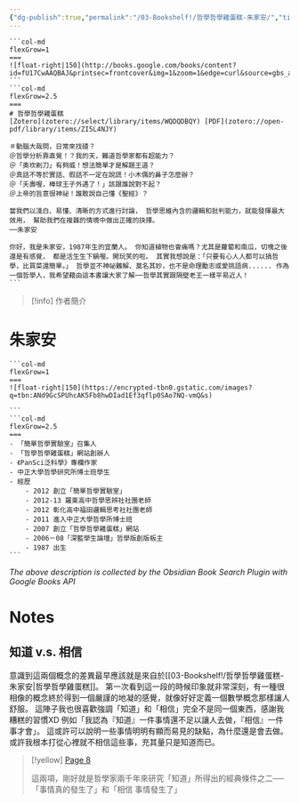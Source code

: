 ```yaml
---
{"dg-publish":true,"permalink":"/03-Bookshelf!/哲學哲學雞蛋糕-朱家安/","title":"哲學哲學雞蛋糕","noteIcon":"1","created":"2024-09-10T16:52:03.000+08:00","updated":"2024-09-11T00:59:25.000+08:00"}
---
```



````col
```col-md
flexGrow=1
===
![float-right|150](http://books.google.com/books/content?id=fU17CwAAQBAJ&printsec=frontcover&img=1&zoom=1&edge=curl&source=gbs_api)
```
```col-md
flexGrow=2.5
===
# 哲學哲學雞蛋糕
[Zotero](zotero://select/library/items/WQDQDBQY) [PDF](zotero://open-pdf/library/items/ZI5L4NJY)

＃動腦大哉問，日常來找碴？ 
＠哲學分析靠直覺！？我的天，難道哲學家都有超能力？ 
＠「奧坎剃刀」有夠威！想法簡單才是解題王道？ 
＠真話不等於實話、假話不一定在說謊！小木偶的鼻子怎麼辦？ 
＠「夭壽喔，棒球王子外遇了！」該跟誰說對不起？ 
＠上帝的旨意很神祕！誰敢說自己懂《聖經》？ 

當我們以淺白、易懂、清晰的方式進行討論， 哲學思維內含的邏輯和批判能力，就能發揮最大效用， 幫助我們在複雜的情境中做出正確的抉擇。
──朱家安

你好，我是朱家安，1987年生的宜蘭人。 你知道植物也會痛嗎？尤其是蘿蔔和南瓜，切塊之後還是有感覺， 都是活生生下鍋喔。開玩笑的啦。 其實我想說是：「只要有心人人都可以搞哲學，比買菜還簡單。」 哲學並不神祕難解、莫名其妙，也不是命理勵志或愛挑語病...... 作為一個哲學人，我希望藉由這本書讓大家了解──哲學其實跟隔壁老王一樣平易近人！ 
```
````

> [!info] 作者簡介
> 
<div class="transclusion internal-embed is-loaded"><div class="markdown-embed">

<div class="markdown-embed-title">

# 朱家安

</div>



````col
```col-md
flexGrow=1
===
![float-right|150](https://encrypted-tbn0.gstatic.com/images?q=tbn:ANd9GcSPUhcAK5Fb8hwDIad1Ef3qflp0SAo7NQ-vmQ&s)

```
```col-md
flexGrow=2.5
===
- 「簡單哲學實驗室」召集人 
- 「哲學哲學雞蛋糕」網站創辦人 
- 《PanSci泛科學》專欄作家 
- 中正大學哲學研究所博士班學生 
- 經歷 
	- 2012 創立「簡單哲學實驗室」 
	- 2012-13 羅東高中哲學思辨社社團老師 
	- 2012 彰化高中福田邏輯思考社社團老師 
	- 2011 進入中正大學哲學所博士班 
	- 2007 創立「哲學哲學雞蛋糕」網站 
	- 2006－08「深藍學生論壇」哲學版創版板主 
	- 1987 出生
```
````


</div></div>


_The above description is collected by the Obsidian Book Search Plugin with Google Books API_

# Notes

## 知道 v.s. 相信


<div class="transclusion internal-embed is-loaded"><div class="markdown-embed">




意識到這兩個概念的差異最早應該就是來自於[[03-Bookshelf!/哲學哲學雞蛋糕-朱家安\|哲學哲學雞蛋糕]]。
第一次看到這一段的時候印象就非常深刻，有一種很相像的概念終於得到一個嚴謹的地凝的感覺，就像好好定義一個數學概念那樣讓人舒服。
這陣子我也很喜歡強調「知道」和「相信」完全不是同一個東西，感謝我糟糕的習慣XD
例如「我認為『知道』一件事情還不足以讓人去做，『相信』一件事才會」。
這或許可以說明一些事情明明有顯而易見的缺點，為什麼還是會去做。
或許我根本打從心裡就不相信這些事，充其量只是知道而已。
> [!yellow] [Page 8](zotero://open-pdf/library/items/ZI5L4NJY?page=8&annotation=ADNEVPV5)
> 
> 
> 這兩項，剛好就是哲學家兩千年來研究「知道」所得出的經典條件之⼆──「事情真的發⽣了」和「相信 事情發⽣了」
> 

</div></div>

